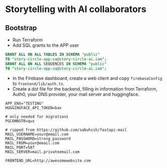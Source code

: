 # Storytelling with AI collaborators

## Bootstrap

- Run Terraform
- Add SQL grants to the APP user

```sql
GRANT ALL ON ALL TABLES IN SCHEMA "public"
TO "story-circle-app-sa@story-circle-ai.iam";
GRANT ALL ON ALL SEQUENCES IN SCHEMA "public"
TO "story-circle-app-sa@story-circle-ai.iam";
```

- In the Firebase dashboard, create a web client and copy `firebaseConfig` to `frontend/lib/auth.ts`.
- Create a dot file for the backend, filling in information from Terraform, Auth0, your DNS provider, your mail server and huggingface.

```
APP_ENV="TESTING"
HUGGINGFACE_API_TOKEN=bax

# only needed for migrations
PGCONNSTR=qux

# ripped from https://github.com/sabuhish/fastapi-mail
MAIL_USERNAME=your@email.com
MAIL_PASSWORD=strong_password
MAIL_FROM=your@email.com
MAIL_PORT=587
MAIL_SERVER=mail.privateemail.com

FRONTEND_URL=http://awesomewebsite.com
```

